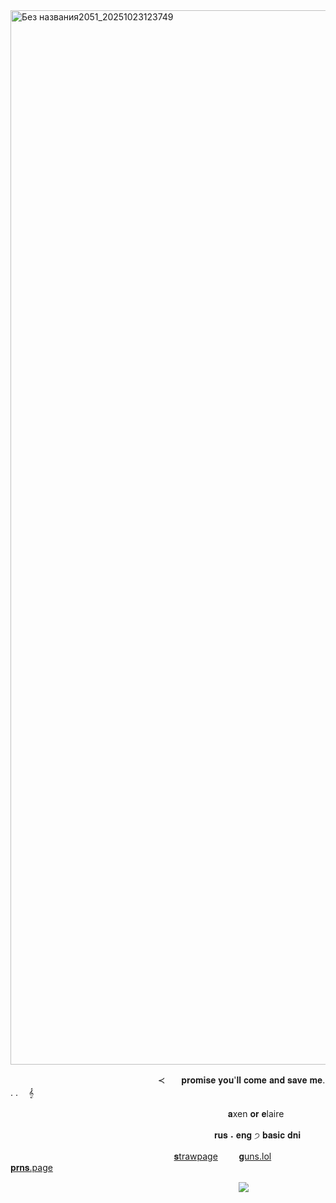<img width="2854" height="1687" alt="Без названия2051_20251023123749" src="https://github.com/user-attachments/assets/0d660ce9-9681-43f2-a18a-bf91da4d75d7" />

ㅤㅤㅤ ㅤㅤㅤㅤㅤㅤㅤㅤㅤㅤㅤㅤㅤㅤㅤ≺ㅤㅤ𝐩𝐫𝐨𝐦𝐢𝐬𝐞 𝐲𝐨𝐮'𝐥𝐥 𝐜𝐨𝐦𝐞 𝐚𝐧𝐝 𝐬𝐚𝐯𝐞 𝐦𝐞. . .ㅤ 𝄞

ㅤㅤㅤㅤㅤㅤㅤㅤㅤㅤㅤㅤㅤㅤㅤㅤㅤㅤㅤㅤㅤㅤㅤㅤㅤㅤㅤ𝐚xen 𝐨𝐫 𝐞laire

ㅤㅤㅤㅤㅤㅤㅤㅤㅤㅤㅤㅤㅤㅤㅤㅤㅤㅤㅤㅤㅤㅤㅤㅤㅤ 𝐫𝐮𝐬 ˖ 𝐞𝐧𝐠 ੭ 𝐛𝐚𝐬𝐢𝐜 𝐝𝐧𝐢

ㅤㅤㅤㅤㅤㅤㅤㅤㅤㅤㅤㅤㅤㅤ  ㅤㅤㅤㅤㅤㅤ[𝐬trawpage](https://candysong.straw.page/)ㅤ   ㅤ   [𝐠uns.lol](https://guns.lol/streetofdreams)ㅤ   ㅤ   [𝐩𝐫𝐧𝐬.page](https://en.pronouns.page/@infinitymusic)

ㅤㅤㅤㅤㅤㅤㅤㅤㅤㅤㅤㅤㅤㅤㅤㅤㅤㅤㅤㅤㅤㅤㅤㅤㅤㅤㅤㅤ ![](https://komarev.com/ghpvc/?username=infinitymusic&style=for-the-badge&color=8d2b58&label=౨ৎ)


